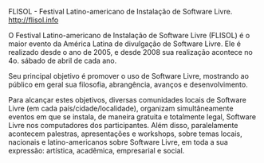 FLISOL - Festival Latino-americano de Instalação de Software Livre.
http://flisol.info

O Festival Latino-americano de Instalação de Software Livre (FLISOL) é o maior evento da América Latina de divulgação de Software Livre. Ele é realizado desde o ano de 2005, e desde 2008 sua realização acontece no 4o. sábado de abril de cada ano.

Seu principal objetivo é promover o uso de Software Livre, mostrando ao público em geral sua filosofia, abrangência, avanços e desenvolvimento.

Para alcançar estes objetivos, diversas comunidades locais de Software Livre (em cada país/cidade/localidade), organizam simultâneamente eventos em que se instala, de maneira gratuita e totalmente legal, Software Livre nos computadores dos participantes. Além disso, paralelamente acontecem palestras, apresentações e workshops, sobre temas locais, nacionais e latino-americanos sobre Software Livre, em toda a sua expressão: artística, acadêmica, empresarial e social.
 



